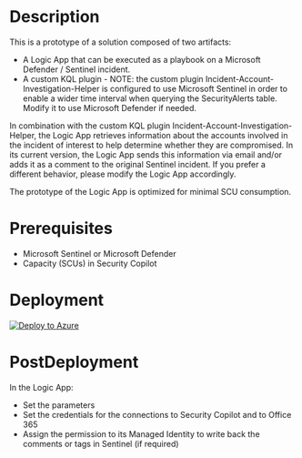 # Description  

This is a prototype of a solution composed of two artifacts: 
* A Logic App that can be executed as a playbook on a Microsoft Defender / Sentinel incident. 
* A custom KQL plugin - NOTE: the custom plugin Incident-Account-Investigation-Helper is configured to use Microsoft Sentinel in order to enable a wider time interval when querying the SecurityAlerts table. Modify it to use Microsoft Defender if needed.

In combination with the custom KQL plugin Incident-Account-Investigation-Helper, the Logic App retrieves information about the accounts involved in the incident of interest to help determine whether they are compromised. In its current version, the Logic App sends this information via email and/or adds it as a comment to the original Sentinel incident. If you prefer a different behavior, please modify the Logic App accordingly.

The prototype of the Logic App is optimized for minimal SCU consumption. 


# Prerequisites

* Microsoft Sentinel or Microsoft Defender
* Capacity (SCUs) in Security Copilot 


# Deployment

[![Deploy to Azure](https://aka.ms/deploytoazurebutton)](https://portal.azure.com/#create/Microsoft.Template/uri/https%3A%2F%2Fraw.githubusercontent.com%2Fstefanpems%2Fcfs%2Frefs%2Fheads%2Fmain%2FAccountCompromiseInvestigation%2Flogicapp_azuredeploy.json)


# PostDeployment

In the Logic App:
* Set the parameters
* Set the credentials for the connections to Security Copilot and to Office 365
* Assign the permission to its Managed Identity to write back the comments or tags in Sentinel (if required)
